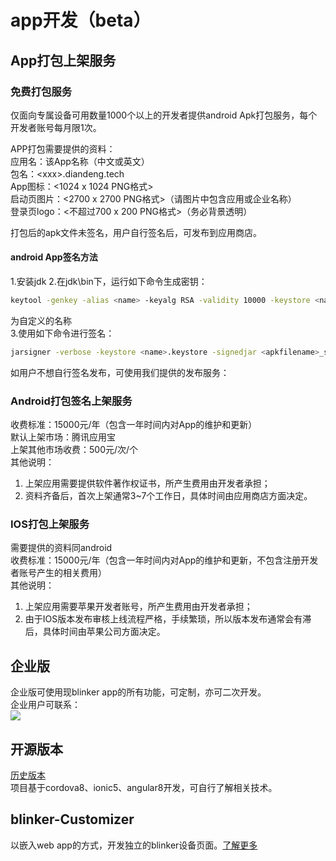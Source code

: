 # app开发（beta）

## App打包上架服务  

### 免费打包服务
仅面向专属设备可用数量1000个以上的开发者提供android Apk打包服务，每个开发者账号每月限1次。  

APP打包需要提供的资料：  
应用名：该App名称（中文或英文）  
包名：\<xxx\>.diandeng.tech  
App图标：<1024 x 1024  PNG格式>  
启动页图片：<2700 x 2700  PNG格式>（请图片中包含应用或企业名称）  
登录页logo：<不超过700 x 200 PNG格式>（务必背景透明）  

打包后的apk文件未签名，用户自行签名后，可发布到应用商店。  

#### android App签名方法
1.安装jdk
2.在jdk\bin下，运行如下命令生成密钥：
```bash
keytool -genkey -alias <name> -keyalg RSA -validity 10000 -keystore <name>.keystore
```
<name>为自定义的名称  
3.使用如下命令进行签名：
```bash
jarsigner -verbose -keystore <name>.keystore -signedjar <apkfilename>_signed.apk <apkfilename>.apk <name>.keystore  
```

如用户不想自行签名发布，可使用我们提供的发布服务：  

### Android打包签名上架服务  
收费标准：15000元/年（包含一年时间内对App的维护和更新）  
默认上架市场：腾讯应用宝  
上架其他市场收费：500元/次/个  
其他说明：
1. 上架应用需要提供软件著作权证书，所产生费用由开发者承担；  
2. 资料齐备后，首次上架通常3~7个工作日，具体时间由应用商店方面决定。  

### IOS打包上架服务  
需要提供的资料同android  
收费标准：15000元/年（包含一年时间内对App的维护和更新，不包含注册开发者账号产生的相关费用）  
其他说明：
1. 上架应用需要苹果开发者账号，所产生费用由开发者承担；  
2. 由于IOS版本发布审核上线流程严格，手续繁琐，所以版本发布通常会有滞后，具体时间由苹果公司方面决定。  

## 企业版  
企业版可使用现blinker app的所有功能，可定制，亦可二次开发。  
企业用户可联系：  
![](../img/099/dongbo.png)  

## 开源版本  
[历史版本](https://github.com/blinker-iot/blinker-app)  
项目基于cordova8、ionic5、angular8开发，可自行了解相关技术。  

## blinker-Customizer  
以嵌入web app的方式，开发独立的blinker设备页面。[了解更多](https://diandeng.tech/docs/009-专属设备开发/09-Customizer定制设备界面.md)  
